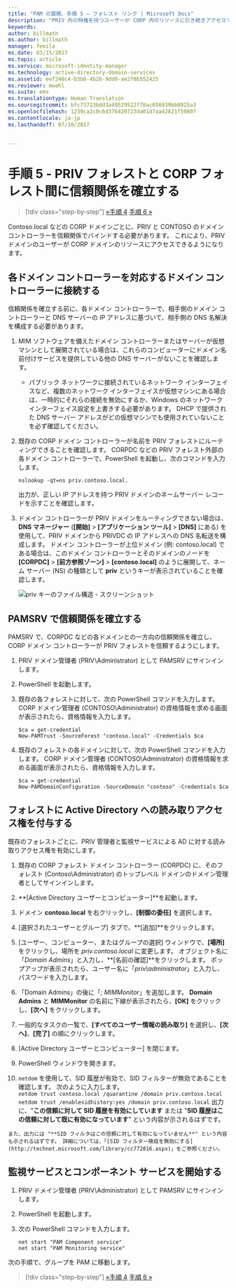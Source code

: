 ```yaml
---
title: "PAM の展開、手順 5 – フォレスト リンク | Microsoft Docs"
description: "PRIV 内の特権を持つユーザーが CORP 内のリソースに引き続きアクセスできるように、PRIV フォレストと CORP フォレストとの間に信頼関係を確立します。"
keywords: 
author: billmath
ms.author: billmath
manager: femila
ms.date: 03/15/2017
ms.topic: article
ms.service: microsoft-identity-manager
ms.technology: active-directory-domain-services
ms.assetid: eef248c4-b3b6-4b28-9dd0-ae2f0b552425
ms.reviewer: mwahl
ms.suite: ems
ms.translationtype: Human Translation
ms.sourcegitcommit: bfc73723bdd3a49529522f78ac056939bb8025a3
ms.openlocfilehash: 1239ca2c0c6d376420723da01d7aa42821f5980f
ms.contentlocale: ja-jp
ms.lasthandoff: 07/10/2017


---
```


<a id="step-5--establish-trust-between-priv-and-corp-forests" class="xliff"></a>
# 手順 5 - PRIV フォレストと CORP フォレスト間に信頼関係を確立する

>[!div class="step-by-step"]
[«手順 4](step-4-install-mim-components-on-pam-server.md)
[手順 6 »](step-6-transition-group-to-pam.md)


Contoso.local などの CORP ドメインごとに、PRIV と CONTOSO のドメイン コントローラーを信頼関係でバインドする必要があります。 これにより、PRIV ドメインのユーザーが CORP ドメインのリソースにアクセスできるようになります。

<a id="connect-each-domain-controller-to-its-counterpart" class="xliff"></a>
## 各ドメイン コントローラーを対応するドメイン コントローラーに接続する

信頼関係を確立する前に、各ドメイン コントローラーで、相手側のドメイン コントローラーと DNS サーバーの IP アドレスに基づいて、相手側の DNS 名解決を構成する必要があります。

1.  MIM ソフトウェアを備えたドメイン コントローラーまたはサーバーが仮想マシンとして展開されている場合は、これらのコンピューターにドメイン名前付けサービスを提供している他の DNS サーバーがないことを確認します。
    - パブリック ネットワークに接続されているネットワーク インターフェイスなど、複数のネットワーク インターフェイスが仮想マシンにある場合は、一時的にそれらの接続を無効にするか、Windows のネットワーク インターフェイス設定を上書きする必要があります。 DHCP で提供された DNS サーバー アドレスがどの仮想マシンでも使用されていないことを必ず確認してください。

2.  既存の CORP ドメイン コントローラーが名前を PRIV フォレストにルーティングできることを確認します。 CORPDC などの PRIV フォレスト外部の各ドメイン コントローラーで、PowerShell を起動し、次のコマンドを入力します。

    ```
    nslookup -qt=ns priv.contoso.local.
    ```
    出力が、正しい IP アドレスを持つ PRIV ドメインのネームサーバー レコードを示すことを確認します。

3.  ドメイン コントローラーが PRIV ドメインをルーティングできない場合は、**DNS マネージャー** (**[開始]** > **[アプリケーション ツール]** > **[DNS]** にある) を使用して、PRIV ドメインから PRIVDC の IP アドレスへの DNS 名転送を構成します。 ドメイン コントローラーが上位ドメイン (例: contoso.local) である場合は、このドメイン コントローラーとそのドメインのノードを **[CORPDC]** > **[前方参照ゾーン]** > **[contoso.local]** のように展開して、ネーム サーバー (NS) の種類として **priv** というキーが表示されていることを確認します。

    ![priv キーのファイル構造 - スクリーンショット](./media/PAM_GS_DNS_Manager.png)

<a id="establish-trust-on-pamsrv" class="xliff"></a>
## PAMSRV で信頼関係を確立する

PAMSRV で、CORPDC などの各ドメインとの一方向の信頼関係を確立し、CORP ドメイン コントローラーが PRIV フォレストを信頼するようにします。

1. PRIV ドメイン管理者 (PRIV\Administrator) として PAMSRV にサインインします。

2.  PowerShell を起動します。

3.  既存の各フォレストに対して、次の PowerShell コマンドを入力します。 CORP ドメイン管理者 (CONTOSO\Administrator) の資格情報を求める画面が表示されたら、資格情報を入力します。

    ```
    $ca = get-credential
    New-PAMTrust -SourceForest "contoso.local" -Credentials $ca
    ```

4.  既存のフォレストの各ドメインに対して、次の PowerShell コマンドを入力します。 CORP ドメイン管理者 (CONTOSO\Administrator) の資格情報を求める画面が表示されたら、資格情報を入力します。

    ```
    $ca = get-credential
    New-PAMDomainConfiguration -SourceDomain "contoso" -Credentials $ca
    ```

<a id="give-forests-read-access-to-active-directory" class="xliff"></a>
## フォレストに Active Directory への読み取りアクセス権を付与する

既存のフォレストごとに、PRIV 管理者と監視サービスによる AD に対する読み取りアクセス権を有効にします。

1.  既存の CORP フォレスト ドメイン コントローラー (CORPDC) に、そのフォレスト (Contoso\Administrator) のトップレベル ドメインのドメイン管理者としてサインインします。  
2.  **[Active Directory ユーザーとコンピューター]**を起動します。  
3.  ドメイン **contoso.local** を右クリックし、**[制御の委任]** を選択します。  
4.  [選択されたユーザーとグループ] タブで、**[追加]**をクリックします。  
5.  [ユーザー、コンピューター、またはグループの選択] ウィンドウで、**[場所]** をクリックし、場所を *priv.contoso.local* に変更します。  オブジェクト名に「*Domain Admins*」と入力し、**[名前の確認]**をクリックします。 ポップアップが表示されたら、ユーザー名に「*priv\administrator*」と入力し、パスワードを入力します。  
6.  「Domain Admins」の後に「*; MIMMonitor*」を追加します。 **Domain Admins** と **MIMMonitor** の名前に下線が表示されたら、**[OK]** をクリックし、**[次へ]** をクリックします。  
7.  一般的なタスクの一覧で、**[すべてのユーザー情報の読み取り]** を選択し、**[次へ]**、**[完了]** の順にクリックします。  
8.  [Active Directory ユーザーとコンピューター] を閉じます。

9.  PowerShell ウィンドウを開きます。  
10.  `netdom` を使用して、SID 履歴が有効で、SID フィルターが無効であることを確認します。 次のように入力します。  
    ```
    netdom trust contoso.local /quarantine /domain priv.contoso.local
    netdom trust /enablesidhistory:yes /domain priv.contoso.local
    ```
    出力に、"**この信頼に対して SID 履歴を有効にしています** または "**SID 履歴はこの信頼に対して既に有効になっています**" という内容が示されるはずです。

    また、出力には "**SID フィルタはこの信頼に対して有効になっていません**" という内容も示されるはずです。 詳細については、「[SID フィルター検疫を無効にする](http://technet.microsoft.com/library/cc772816.aspx)」をご参照ください。

<a id="start-the-monitoring-and-component-services" class="xliff"></a>
## 監視サービスとコンポーネント サービスを開始する

1.  PRIV ドメイン管理者 (PRIV\Administrator) として PAMSRV にサインインします。

2.  PowerShell を起動します。

3.  次の PowerShell コマンドを入力します。

    ```
    net start "PAM Component service"
    net start "PAM Monitoring service"
    ```

次の手順で、グループを PAM に移動します。

>[!div class="step-by-step"]
[«手順 4](step-4-install-mim-components-on-pam-server.md)
[手順 6 »](step-6-transition-group-to-pam.md)

